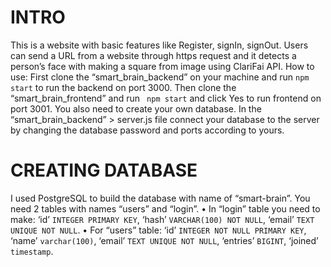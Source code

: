 # INTRO
This is a website with basic features like Register, signIn, signOut. Users can send a URL from a website through https request and it detects a person’s face with making a square from image using ClariFai API.
How to use:
First clone the “smart_brain_backend” on your machine and run `npm start` to run the backend on port 3000. Then clone the “smart_brain_frontend” and run ` npm start` and click Yes to run frontend on port 3001. You also need to create your own database. In the “smart_brain_backend” > server.js file connect your database to the server by changing the database password and ports according to yours.

# CREATING DATABASE
I used PostgreSQL to build the database with name of “smart-brain”. You need 2 tables with names “users” and “login”. 
• In “login” table you need to make: ‘id’  `INTEGER PRIMARY KEY`, ‘hash’ `VARCHAR(100) NOT NULL`, ‘email’ `TEXT UNIQUE NOT NULL`. 
• For “users” table: ‘id’ `INTEGER NOT NULL PRIMARY KEY`, ‘name’ `varchar(100)`, ‘email’ `TEXT UNIQUE NOT NULL`, ‘entries’ `BIGINT`, ‘joined’ `timestamp`.
